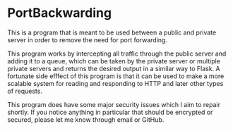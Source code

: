# PortBackwarding
This is a program that is meant to be used between a public and private server in order to remove the need for port forwarding.

This program works by intercepting all traffic through the public server and adding it to a queue, which can be taken by the private server or multiple private servers and returns the desired output in a similar way to Flask. A fortunate
side efffect of this program is that it can be used to make a more scalable system for reading and responding to HTTP and later other types of requests.

This program does have some major security issues which I aim to repair shortly. If you notice anything in particular that should be encrypted or secured, please let me know through email or GitHub.